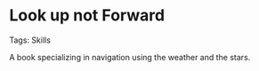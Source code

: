 # Look up not Forward

Tags: Skills

A book specializing in navigation using the weather and the stars.